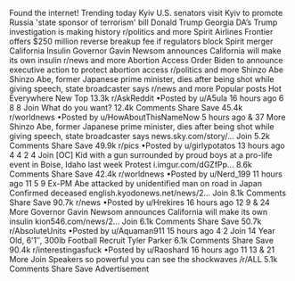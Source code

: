 Found the internet!
Trending today
Kyiv
U.S. senators visit Kyiv to promote Russia 'state sponsor of terrorism' bill
Donald Trump
Georgia DA’s Trump investigation is making history
r/politics and more
Spirit Airlines
Frontier offers $250 million reverse breakup fee if regulators block Spirit merger
California Insulin
Governor Gavin Newsom announces California will make its own insulin
r/news and more
Abortion Access Order
Biden to announce executive action to protect abortion access
r/politics and more
Shinzo Abe
Shinzo Abe, former Japanese prime minister, dies after being shot while giving speech, state broadcaster says
r/news and more
Popular posts
Hot
Everywhere
New
Top
13.3k
r/AskReddit
•Posted by
u/A5ula
16 hours ago
6
8
8
Join
What do you want?
12.4k Comments
Share
Save
45.4k
r/worldnews
•Posted by
u/HowAboutThisNameNow
5 hours ago
& 37 More
Shinzo Abe, former Japanese prime minister, dies after being shot while giving speech, state broadcaster says
news.sky.com/story/...
Join
5.2k Comments
Share
Save
49.9k
r/pics
•Posted by
u/girlypotatos
13 hours ago
4
4
2
4
Join
[OC] Kid with a gun surrounded by proud boys at a pro-life event in Boise, Idaho last week
Protest
i.imgur.com/dGZfPp...
8.6k Comments
Share
Save
42.4k
r/worldnews
•Posted by
u/Nerd_199
11 hours ago
11
5
9
Ex-PM Abe attacked by unidentified man on road in Japan
Confirmed deceased
english.kyodonews.net/news/2...
Join
8.1k Comments
Share
Save
90.7k
r/news
•Posted by
u/Hrekires
16 hours ago
12
9
& 24 More
Governor Gavin Newsom announces California will make its own insulin
kion546.com/news/2...
Join
6.1k Comments
Share
Save
50.7k
r/AbsoluteUnits
•Posted by
u/Aquaman911
15 hours ago
4
2
Join
14 Year Old, 6’1″, 300lb Football Recruit Tyler Parker
6.1k Comments
Share
Save
90.4k
r/interestingasfuck
•Posted by
u/Raoshard
16 hours ago
11
13
& 21 More
Join
Speakers so powerful you can see the shockwaves
/r/ALL
5.1k Comments
Share
Save
Advertisement